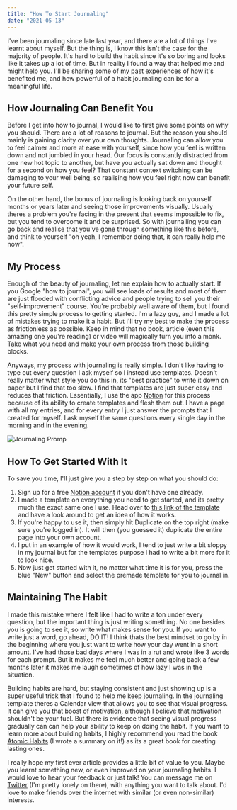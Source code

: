 ```yaml
---
title: "How To Start Journaling"
date: "2021-05-13"
---
```


I've been journaling since late last year, and there are a lot of things I've learnt about myself. But the thing is, I know this isn't the case for the majority of people. It's hard to build the habit since it's so boring and looks like it takes up a lot of time. But in reality I found a way that helped me and might help you. I'll be sharing some of my past experiences of how it's benefited me, and how powerful of a habit journaling can be for a meaningful life.

## How Journaling Can Benefit You

Before I get into how to journal, I would like to first give some points on why you should. There are a lot of reasons to journal. But the reason you should mainly is gaining clarity over your own thoughts. Journaling can allow you to feel calmer and more at ease with yourself, since how you feel is written down and not jumbled in your head. Our focus is constantly distracted from one new hot topic to another, but have you actually sat down and thought for a second on how you feel? That constant context switching can be damaging to your well being, so realising how you feel right now can benefit your future self.

On the other hand, the bonus of journaling is looking back on yourself months or years later and seeing those improvements visually. Usually theres a problem you're facing in the present that seems impossible to fix, but you tend to overcome it and be surprised. So with journalling you can go back and realise that you've gone through something like this before, and think to yourself "oh yeah, I remember doing that, it can really help me now".

## My Process

Enough of the beauty of journaling, let me explain how to actually start. If you Google "how to journal", you will see loads of results and most of them are just flooded with conflicting advice and people trying to sell you their "self-improvement" course. You're probably well aware of them, but I found this pretty simple process to getting started. I'm a lazy guy, and I made a lot of mistakes trying to make it a habit. But I'll try my best to make the process as frictionless as possible. Keep in mind that no book, article (even this amazing one you're reading) or video will magically turn you into a monk. Take what you need and make your own process from those building blocks.

Anyways, my process with journaling is really simple. I don't like having to type out every question I ask myself so I instead use templates. Doesn't really matter what style you do this in, its "best practice" to write it down on paper but I find that too slow. I find that templates are just super easy and reduces that friction. Essentially, I use the app [Notion](https://www.notion.so/) for this process because of its ability to create templates and flesh them out. I have a page with all my entries, and for every entry I just answer the prompts that I created for myself. I ask myself the same questions every single day in the morning and in the evening.

![Journaling Promp](/images/articles/start-journaling/journal-prompt.jpg)

## How To Get Started With It

To save you time, I'll just give you a step by step on what you should do:

1. Sign up for a free [Notion account](https://www.notion.so/personal) if you don't have one already.
2. I made a template on everything you need to get started, and its pretty much the exact same one I use. Head over to [this link of the template](https://www.notion.so/parsamesgarha/98117e3cf962417381f710707ef6df80?v=e3e2396d3ffe4c4a81704debd8b72b46) and have a look around to get an idea of how it works.
3. If you're happy to use it, then simply hit Duplicate on the top right (make sure you're logged in). It will then (you guessed it) duplicate the entire page into your own account.
4. I put in an example of how it would work, I tend to just write a bit sloppy in my journal but for the templates purpose I had to write a bit more for it to look nice.
5. Now just get started with it, no matter what time it is for you, press the blue "New" button and select the premade template for you to journal in.

## Maintaining The Habit

I made this mistake where I felt like I had to write a ton under every question, but the important thing is just writing something. No one besides you is going to see it, so write what makes sense for you. If you want to write just a word, go ahead, DO IT! I think thats the best mindset to go by in the beginning where you just want to write how your day went in a short amount. I've had those bad days where I was in a rut and wrote like 3 words for each prompt. But it makes me feel much better and going back a few months later it makes me laugh sometimes of how lazy I was in the situation.

Building habits are hard, but staying consistent and just showing up is a super useful trick that I found to help me keep journaling. In the journaling template theres a Calendar view that allows you to see that visual progress. It can give you that boost of motivation, although I believe that motivation shouldn't be your fuel. But there is evidence that seeing visual progress gradually can can help your ability to keep on doing the habit. If you want to learn more about building habits, I highly recommend you read the book [Atomic Habits](https://parsam.io/notes/atomic) (I wrote a summary on it!) as its a great book for creating lasting ones.

I really hope my first ever article provides a little bit of value to you. Maybe you learnt something new, or even improved on your journaling habits. I would love to hear your feedback or just talk! You can message me on [Twitter](https://twitter.com/parsamesgarha) (I'm pretty lonely on there), with anything you want to talk about. I'd love to make friends over the internet with similar (or even non-similar) interests.
